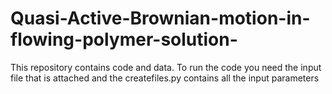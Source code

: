 # Quasi-Active-Brownian-motion-in-flowing-polymer-solution-

This repository contains code and data. 
To run the code you need the input file that is attached and the createfiles.py
contains all the input parameters
